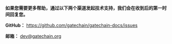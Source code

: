 

**如果您需要更多帮助，通过以下两个渠道发起技术支持，我们会在收到后的第一时间回复您。**


**GitHub：** <a href="https://github.com/gatechain/gatechain-docs/issues" target="_blank">https://github.com/gatechain/gatechain-docs/issues</a>

**邮箱：** <a href="dev@gatechain.org" target="_blank">dev@gatechain.org</a>


